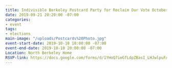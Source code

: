 ```yaml
---
title: Indivisible Berkeley Postcard Party for Reclaim Our Vote October 10
date: 2019-09-21 20:20:00 -07:00
categories:
- event
tags:
- elections
main-image: "/uploads/Postcards%20Photo.jpg"
event-start-date: 2019-10-10 18:00:00 -07:00
event-end-date: 2019-10-10 20:00:00 -07:00
Location: North Berkeley Home
RSVP-link: https://docs.google.com/forms/d/1YHoQ7ieGfLdpZBasI_LHJwlpuFAshI5WzfNYqHKFiGI/edit
---
```


